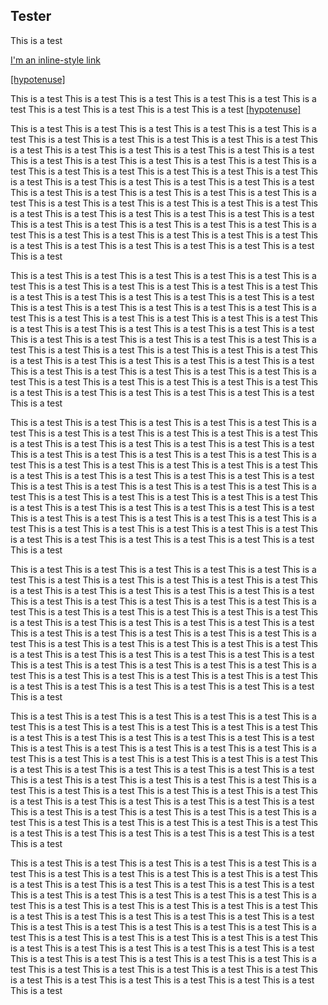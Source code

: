 ## Tester

This is a test

[I'm an inline-style link](javascript:window.lessonFunctions.tester();)

[[hypotenuse]]((tester,'Math/Geometry_1/Isosceles/base/simpleTest',#f44))

This is a test This is a test This is a test This is a test This is a test This is a test This is a test This is a test This is a test This is a test [[hypotenuse]]((tester,'Math/Geometry_1/Isosceles/base/simpleTest2',#44f))

This is a test This is a test This is a test This is a test This is a test This is a test This is a test This is a test This is a test This is a test This is a test This is a test This is a test This is a test This is a test This is a test This is a test This is a test This is a test This is a test This is a test This is a test This is a test This is a test This is a test This is a test This is a test This is a test This is a test This is a test This is a test This is a test This is a test This is a test This is a test This is a test This is a test This is a test This is a test This is a test This is a test This is a test This is a test This is a test This is a test This is a test This is a test This is a test This is a test This is a test This is a test This is a test This is a test This is a test This is a test This is a test This is a test This is a test This is a test This is a test This is a test This is a test This is a test This is a test This is a test This is a test This is a test This is a test This is a test 

This is a test This is a test This is a test This is a test This is a test This is a test This is a test This is a test This is a test This is a test This is a test This is a test This is a test This is a test This is a test This is a test This is a test This is a test This is a test This is a test This is a test This is a test This is a test This is a test This is a test This is a test This is a test This is a test This is a test This is a test This is a test This is a test This is a test This is a test This is a test This is a test This is a test This is a test This is a test This is a test This is a test This is a test This is a test This is a test This is a test This is a test This is a test This is a test This is a test This is a test This is a test This is a test This is a test This is a test This is a test This is a test This is a test This is a test This is a test This is a test This is a test This is a test This is a test This is a test This is a test This is a test This is a test This is a test This is a test 

This is a test This is a test This is a test This is a test This is a test This is a test This is a test This is a test This is a test This is a test This is a test This is a test This is a test This is a test This is a test This is a test This is a test This is a test This is a test This is a test This is a test This is a test This is a test This is a test This is a test This is a test This is a test This is a test This is a test This is a test This is a test This is a test This is a test This is a test This is a test This is a test This is a test This is a test This is a test This is a test This is a test This is a test This is a test This is a test This is a test This is a test This is a test This is a test This is a test This is a test This is a test This is a test This is a test This is a test This is a test This is a test This is a test This is a test This is a test This is a test This is a test This is a test This is a test This is a test This is a test This is a test This is a test This is a test This is a test 

This is a test This is a test This is a test This is a test This is a test This is a test This is a test This is a test This is a test This is a test This is a test This is a test This is a test This is a test This is a test This is a test This is a test This is a test This is a test This is a test This is a test This is a test This is a test This is a test This is a test This is a test This is a test This is a test This is a test This is a test This is a test This is a test This is a test This is a test This is a test This is a test This is a test This is a test This is a test This is a test This is a test This is a test This is a test This is a test This is a test This is a test This is a test This is a test This is a test This is a test This is a test This is a test This is a test This is a test This is a test This is a test This is a test This is a test This is a test This is a test This is a test This is a test This is a test This is a test This is a test This is a test This is a test This is a test This is a test 

This is a test This is a test This is a test This is a test This is a test This is a test This is a test This is a test This is a test This is a test This is a test This is a test This is a test This is a test This is a test This is a test This is a test This is a test This is a test This is a test This is a test This is a test This is a test This is a test This is a test This is a test This is a test This is a test This is a test This is a test This is a test This is a test This is a test This is a test This is a test This is a test This is a test This is a test This is a test This is a test This is a test This is a test This is a test This is a test This is a test This is a test This is a test This is a test This is a test This is a test This is a test This is a test This is a test This is a test This is a test This is a test This is a test This is a test This is a test This is a test This is a test This is a test This is a test This is a test This is a test This is a test This is a test This is a test This is a test 

This is a test This is a test This is a test This is a test This is a test This is a test This is a test This is a test This is a test This is a test This is a test This is a test This is a test This is a test This is a test This is a test This is a test This is a test This is a test This is a test This is a test This is a test This is a test This is a test This is a test This is a test This is a test This is a test This is a test This is a test This is a test This is a test This is a test This is a test This is a test This is a test This is a test This is a test This is a test This is a test This is a test This is a test This is a test This is a test This is a test This is a test This is a test This is a test This is a test This is a test This is a test This is a test This is a test This is a test This is a test This is a test This is a test This is a test This is a test This is a test This is a test This is a test This is a test This is a test This is a test This is a test This is a test This is a test This is a test 